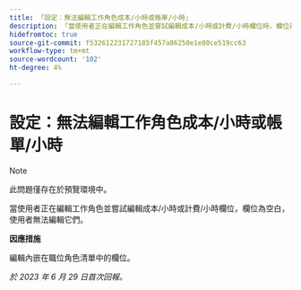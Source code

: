 ```yaml
---
title: 「設定：無法編輯工作角色成本/小時或帳單/小時」
description: 「當使用者正在編輯工作角色並嘗試編輯成本/小時或計費/小時欄位時，欄位為空白，使用者無法編輯它們。」
hidefromtoc: true
source-git-commit: f532612231727185f457a86250e1e80ce519cc63
workflow-type: tm+mt
source-wordcount: '102'
ht-degree: 4%

---
```



# 設定：無法編輯工作角色成本/小時或帳單/小時

>[!NOTE]
>
>此問題僅存在於預覽環境中。

當使用者正在編輯工作角色並嘗試編輯成本/小時或計費/小時欄位，欄位為空白，使用者無法編輯它們。

**因應措施**

編輯內嵌在職位角色清單中的欄位。

_於 2023 年 6 月 29 日首次回報。_

